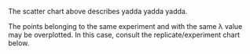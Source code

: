 The scatter chart above describes yadda yadda yadda.

The points belonging to the same experiment and with the same &lambda; value may be overplotted. In this case, consult the replicate/experiment chart below.

